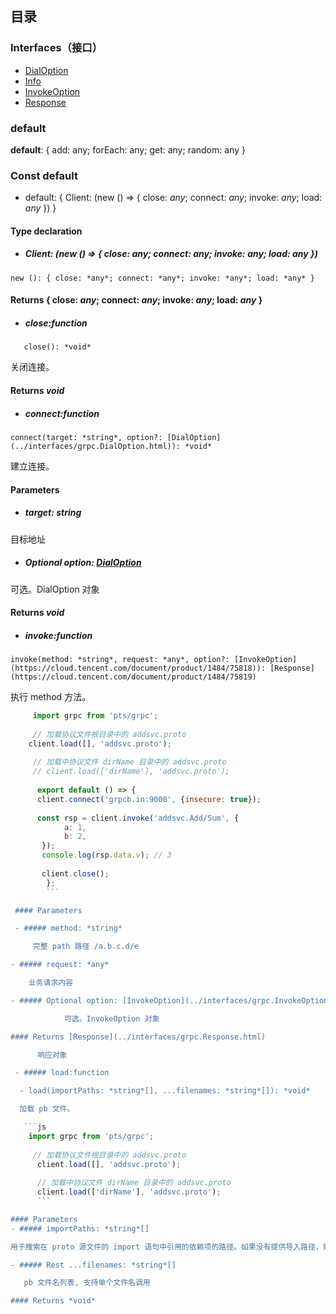 ## 目录

### Interfaces（接口）
- [DialOption](https://cloud.tencent.com/document/product/1484/75816)
- [Info](https://cloud.tencent.com/document/product/1484/75817)
- [InvokeOption](https://cloud.tencent.com/document/product/1484/75818)
- [Response](https://cloud.tencent.com/document/product/1484/75819)


### default
**default**:  { add: any; forEach: any; get: any; random: any }


### Const default

- default: { Client: (new () => { close: *any*; connect: *any*; invoke: *any*; load: *any* }) }


#### Type declaration

- ##### Client: (new () => { close: *any*; connect: *any*; invoke: *any*; load: *any* })

```
new (): { close: *any*; connect: *any*; invoke: *any*; load: *any* }
```

 #### Returns { close: *any*; connect: *any*; invoke: *any*; load: *any* }

 - ##### close:function

```
   close(): *void*
```
     
关闭连接。

#### Returns *void*

- ##### connect:function

```
connect(target: *string*, option?: [DialOption](../interfaces/grpc.DialOption.html)): *void*
```
建立连接。

 #### Parameters

- ##### target: *string*
目标地址
- ##### Optional option: [DialOption](https://cloud.tencent.com/document/product/1484/75816)
可选。DialOption 对象

#### Returns *void*

- ##### invoke:function

```
invoke(method: *string*, request: *any*, option?: [InvokeOption](https://cloud.tencent.com/document/product/1484/75818)): [Response](https://cloud.tencent.com/document/product/1484/75819)
```

 执行 method 方法。

```js
     import grpc from 'pts/grpc';
          
     // 加载协议文件根目录中的 addsvc.proto
    client.load([], 'addsvc.proto');
          
     // 加载中协议文件 dirName 目录中的 addsvc.proto
     // client.load(['dirName'], 'addsvc.proto');
          
      export default () => {
      client.connect('grpcb.in:9000', {insecure: true});
          
      const rsp = client.invoke('addsvc.Add/Sum', {
            a: 1,
            b: 2,
       });
       console.log(rsp.data.v); // 3
          
       client.close();
        };
        ```

 #### Parameters

 - ##### method: *string*

     完整 path 路径 /a.b.c.d/e

- ##### request: *any*

    业务请求内容

- ##### Optional option: [InvokeOption](../interfaces/grpc.InvokeOption.html)

            可选。InvokeOption 对象

#### Returns [Response](../interfaces/grpc.Response.html)

      响应对象

 - ##### load:function

  - load(importPaths: *string*[], ...filenames: *string*[]): *void*

  加载 pb 文件。

   ```js
    import grpc from 'pts/grpc';
          
     // 加载协议文件根目录中的 addsvc.proto
      client.load([], 'addsvc.proto');
          
      // 加载中协议文件 dirName 目录中的 addsvc.proto
      client.load(['dirName'], 'addsvc.proto');
      ```

#### Parameters
- ##### importPaths: *string*[]

用于搜索在 proto 源文件的 import 语句中引用的依赖项的路径。如果没有提供导入路径，则当前目录被假定为唯一的导入路径。

- ##### Rest ...filenames: *string*[]

   pb 文件名列表, 支持单个文件名调用

#### Returns *void*
